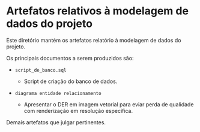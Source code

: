 # Artefatos relativos à modelagem de dados do projeto

Este diretório mantém os artefatos relatório à modelagem de dados do projeto. 

Os principais documentos a serem produzidos são:

* `script_de_banco.sql`
  
  * Script de criação do banco de dados.

* `diagrama entidade relacionamento`
  
  * Apresentar o DER em imagem vetorial para eviar perda de qualidade com renderização em resolução específica.

Demais artefatos que julgar pertinentes.